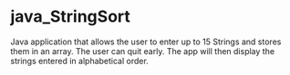 # java_StringSort
Java application that allows the user to enter up to 15 Strings and stores them in an array.  The user can quit early. The app will then display the strings entered in alphabetical order.
